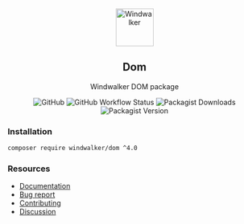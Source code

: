 <p align="center">
    <br/>
    <img src="https://user-images.githubusercontent.com/1639206/151679867-8df93936-e4af-4677-a6f3-eb33d27e038b.svg" alt="Windwalker"
        height="75">
    <br/>
</p>

<h2 align="center">Dom</h2>

<p align="center">
    Windwalker DOM package
</p>

<p align="center">
    <img alt="GitHub" src="https://img.shields.io/github/license/windwalker-io/dom?style=flat-square">
    <img alt="GitHub Workflow Status" src="https://img.shields.io/github/actions/workflow/status/windwalker-io/dom/ci.yml?label=test&style=flat-square">
    <img alt="Packagist Downloads" src="https://img.shields.io/packagist/dt/windwalker/dom?style=flat-square">
    <img alt="Packagist Version" src="https://img.shields.io/packagist/v/windwalker/dom?style=flat-square">
</p>

### Installation

```bash
composer require windwalker/dom ^4.0
```

### Resources

- [Documentation](https://windwalker.io/documentation/components/dom/)
- [Bug report](https://github.com/windwalker-io/framework)
- [Contributing](https://github.com/windwalker-io/framework)
- [Discussion](https://github.com/windwalker-io/framework/discussions)

